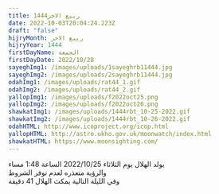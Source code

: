 ```yaml
---
title: ربيع الاخر1444
date: 2022-10-03T20:04:24.223Z
draft: "false"
hijryMonth: ربيع الاخر
hijryYear: 1444
firstDayName: الجمعة
firstDayDate: 2022/10/28
sayeghImg1: /images/uploads/1sayeghrb11444.jpg
sayeghImg2: /images/uploads/2sayeghrb11444.jpg
odahImg1: /images/uploads/rat44_1.gif
odahImg2: /images/uploads/rat44_2.gif
yallopImg1: /images/uploads/f2022oct25.png
yallopImg2: /images/uploads/f2022oct26.png
shawkatImg1: /images/uploads/1444rbt_10-25-2022.gif
shawkatImg2: /images/uploads/1444rbt_10-26-2022.gif
odahHTML: http://www.icoproject.org/icop.html
yallopHTML: http://astro.ukho.gov.uk/moonwatch/index.html
shawkatHTML: https://www.moonsighting.com/
---
```

ي﻿ولد الهلال يوم الثلاثاء 2022/10/25 الساعة 1:48 مساء\
و﻿الرؤية متعذره لعدم توفر الشروط\
و﻿في الليلة التالية يمكث الهلال 41 دقيقة